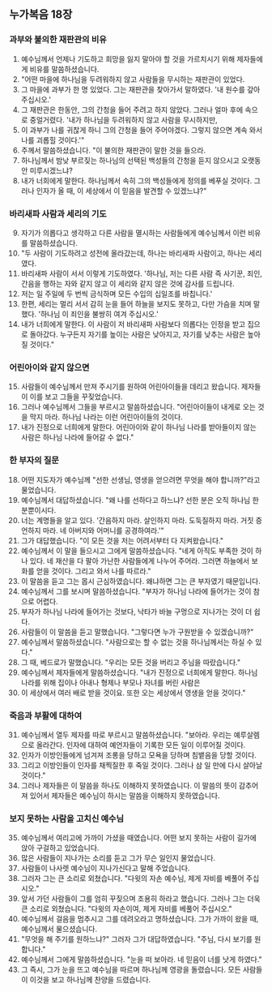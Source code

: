 ## 누가복음 18장

### 과부와 불의한 재판관의 비유
1. 예수님께서 언제나 기도하고 희망을 잃지 말아야 할 것을 가르치시기 위해 제자들에게 비유를 말씀하셨습니다.
2. "어떤 마을에 하나님을 두려워하지 않고 사람들을 무시하는 재판관이 있었다.
3. 그 마을에 과부가 한 명 있었다. 그는 재판관을 찾아가서 말하였다. '내 원수를 갚아 주십시오.'
4. 그 재판관은 한동안, 그의 간청을 들어 주려고 하지 않았다. 그러나 얼마 후에 속으로 중얼거렸다. '내가 하나님을 두려워하지 않고 사람을 무시하지만,
5. 이 과부가 나를 귀찮게 하니 그의 간청을 들어 주어야겠다. 그렇지 않으면 계속 와서 나를 괴롭힐 것이다.'"
6. 주께서 말씀하셨습니다. "이 불의한 재판관이 말한 것을 들으라.
7. 하나님께서 밤낮 부르짖는 하나님의 선택된 백성들의 간청을 듣지 않으시고 오랫동안 미루시겠느냐?
8. 내가 너희에게 말한다. 하나님께서 속히 그의 백성들에게 정의를 베푸실 것이다. 그러나 인자가 올 때, 이 세상에서 이 믿음을 발견할 수 있겠느냐?"
### 바리새파 사람과 세리의 기도
9. 자기가 의롭다고 생각하고 다른 사람을 멸시하는 사람들에게 예수님께서 이런 비유를 말씀하셨습니다.
10. "두 사람이 기도하려고 성전에 올라갔는데, 하나는 바리새파 사람이고, 하나는 세리였다.
11. 바리새파 사람이 서서 이렇게 기도하였다. '하나님, 저는 다른 사람 즉 사기꾼, 죄인, 간음을 행하는 자와 같지 않고 이 세리와 같지 않은 것에 감사를 드립니다.
12. 저는 일 주일에 두 번씩 금식하며 모든 수입의 십일조를 바칩니다.'
13. 한편, 세리는 멀리 서서 감히 눈을 들어 하늘을 보지도 못하고, 다만 가슴을 치며 말했다. '하나님 이 죄인을 불쌍히 여겨 주십시오.'
14. 내가 너희에게 말한다. 이 사람이 저 바리새파 사람보다 의롭다는 인정을 받고 집으로 돌아갔다. 누구든지 자기를 높이는 사람은 낮아지고, 자기를 낮추는 사람은 높아질 것이다."
### 어린아이와 같지 않으면
15. 사람들이 예수님께서 만져 주시기를 원하여 어린아이들을 데리고 왔습니다. 제자들이 이를 보고 그들을 꾸짖었습니다.
16. 그러나 예수님께서 그들을 부르시고 말씀하셨습니다. "어린아이들이 내게로 오는 것을 막지 마라. 하나님 나라는 이런 어린아이들의 것이다.
17. 내가 진정으로 너희에게 말한다. 어린아이와 같이 하나님 나라를 받아들이지 않는 사람은 하나님 나라에 들어갈 수 없다."
### 한 부자의 질문
18. 어떤 지도자가 예수님께 "선한 선생님, 영생을 얻으려면 무엇을 해야 합니까?"라고 물었습니다.
19. 예수님께서 대답하셨습니다. "왜 나를 선하다고 하느냐? 선한 분은 오직 하나님 한 분뿐이시다.
20. 너는 계명들을 알고 있다. '간음하지 마라. 살인하지 마라. 도둑질하지 마라. 거짓 증언하지 마라. 네 아버지와 어머니를 공경하여라.'"
21. 그가 대답했습니다. "이 모든 것을 저는 어려서부터 다 지켜왔습니다."
22. 예수님께서 이 말을 들으시고 그에게 말씀하셨습니다. "네게 아직도 부족한 것이 하나 있다. 네 재산을 다 팔아 가난한 사람들에게 나누어 주어라. 그러면 하늘에서 보화를 얻을 것이다. 그리고 와서 나를 따르라."
23. 이 말씀을 듣고 그는 몹시 근심하였습니다. 왜냐하면 그는 큰 부자였기 때문입니다.
24. 예수님께서 그를 보시며 말씀하셨습니다. "부자가 하나님 나라에 들어가는 것이 참으로 어렵다.
25. 부자가 하나님 나라에 들어가는 것보다, 낙타가 바늘 구멍으로 지나가는 것이 더 쉽다.
26. 사람들이 이 말씀을 듣고 말했습니다. "그렇다면 누가 구원받을 수 있겠습니까?"
27. 예수님께서 말씀하셨습니다. "사람으로는 할 수 없는 것을 하나님께서는 하실 수 있다."
28. 그 때, 베드로가 말했습니다. "우리는 모든 것을 버리고 주님을 따랐습니다."
29. 예수님께서 제자들에게 말씀하셨습니다. "내가 진정으로 너희에게 말한다. 하나님 나라를 위해 집이나 아내나 형제나 부모나 자녀를 버린 사람은
30. 이 세상에서 여러 배로 받을 것이요. 또한 오는 세상에서 영생을 얻을 것이다."
### 죽음과 부활에 대하여
31. 예수님께서 열두 제자를 따로 부르시고 말씀하셨습니다. "보아라. 우리는 예루살렘으로 올라간다. 인자에 대하여 예언자들이 기록한 모든 일이 이루어질 것이다.
32. 인자가 이방인들에게 넘겨져 조롱을 당하고 모욕을 당하며 침뱉음을 당할 것이다.
33. 그리고 이방인들이 인자를 채찍질한 후 죽일 것이다. 그러나 삼 일 만에 다시 살아날 것이다."
34. 그러나 제자들은 이 말씀을 하나도 이해하지 못하였습니다. 이 말씀의 뜻이 감추어져 있어서 제자들은 예수님이 하시는 말씀을 이해하지 못하였습니다.
### 보지 못하는 사람을 고치신 예수님
35. 예수님께서 여리고에 가까이 가셨을 때였습니다. 어떤 보지 못하는 사람이 길가에 앉아 구걸하고 있었습니다.
36. 많은 사람들이 지나가는 소리를 듣고 그가 무슨 일인지 물었습니다.
37. 사람들이 나사렛 예수님이 지나가신다고 말해 주었습니다.
38. 그러자 그는 큰 소리로 외쳤습니다. "다윗의 자손 예수님, 제게 자비를 베풀어 주십시오."
39. 앞서 가던 사람들이 그를 엄히 꾸짖으며 조용히 하라고 했습니다. 그러나 그는 더욱 큰 소리로 외쳤습니다. "다윗의 자손이여, 제게 자비를 베풀어 주십시오."
40. 예수님께서 걸음을 멈추시고 그를 데려오라고 명하셨습니다. 그가 가까이 왔을 때, 예수님께서 물으셨습니다.
41. "무엇을 해 주기를 원하느냐?" 그러자 그가 대답하였습니다. "주님, 다시 보기를 원합니다."
42. 예수님께서 그에게 말씀하셨습니다. "눈을 떠 보아라. 네 믿음이 너를 낫게 하였다."
43. 그 즉시, 그가 눈을 뜨고 예수님을 따르며 하나님께 영광을 돌렸습니다. 모든 사람들이 이것을 보고 하나님께 찬양을 드렸습니다.
